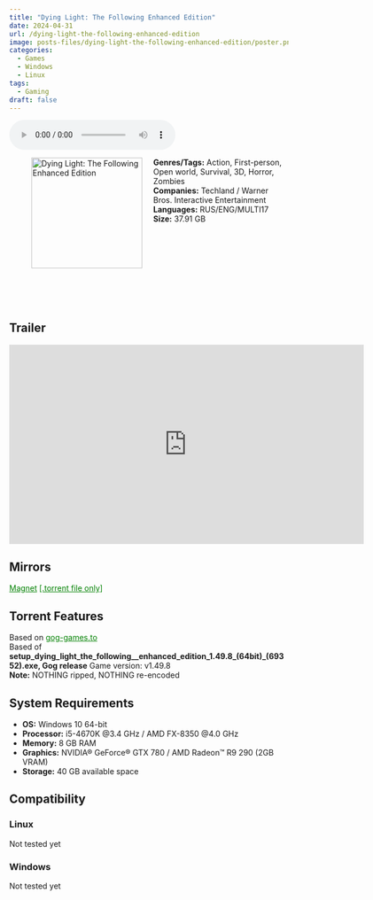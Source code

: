 ```yaml
---
title: "Dying Light: The Following Enhanced Edition"
date: 2024-04-31
url: /dying-light-the-following-enhanced-edition
image: posts-files/dying-light-the-following-enhanced-edition/poster.png
categories:
  - Games
  - Windows
  - Linux
tags:
  - Gaming
draft: false
---
```


<style>
  body.dark-mode,
  body.dark-mode main * {
    background: url('/posts-files/dying-light-the-following-enhanced-edition/background.png') center center fixed no-repeat;
    background-size: cover;
    color: #f5f5f5;
  }
</style>

<script>
    document.addEventListener('DOMContentLoaded', function () {
        document.body.classList.add('dark-mode');
        localStorage.setItem('darkMode', 'true');
    });
</script>

<audio controls autoplay>
  <source src="/posts-files/dying-light-the-following-enhanced-edition/music.mp3" type="audio/mp3">
  Your browser does not support the audio tag.
</audio>

<figure style="float: left; margin-right: 20px;">
  <img src="/posts-files/dying-light-the-following-enhanced-edition/poster.png" alt="Dying Light: The Following Enhanced Edition" style="width: 200px;">
</figure>

**Genres/Tags:** Action, First-person, Open world, Survival, 3D, Horror, Zombies  
**Companies:** Techland / Warner Bros. Interactive Entertainment  
**Languages:** RUS/ENG/MULTI17  
**Size:** 37.91 GB  
# ⠀
# ⠀

## Trailer
<iframe width="640" height="360" src="https://www.youtube.com/embed/CwX6-rukoKw" title="Dying Light: The Following - Enhanced Edition - Trailer" frameborder="0" allow="accelerometer; autoplay; clipboard-write; encrypted-media; gyroscope; picture-in-picture; web-share" referrerpolicy="strict-origin-when-cross-origin" allowfullscreen></iframe>

## Mirrors
<a href="magnet:?xt=urn:btih:3BJ3NYHFJXNMHCABHKPV3FMBTT3V67WD&dn=Dying%20Light%3A%20The%20Following%20Enhanced%20Edition" style="color: green;">Magnet</a>
<a href="https://www.dropbox.com/scl/fi/1zec7d5unuxvr74folkie/Dying-Light-The-Following-Enhanced-Edition.torrent?rlkey=3pwi1yxcxpiwnzulzh5c1fj5a&dl=1" style="color: green;">[.torrent file only]</a>

## Torrent Features
Based on <a href="https://gog-games.to/game/dying_light_the_following_enhanced_edition" style="color: green;">gog-games.to</a>  
Based of **setup_dying_light_the_following__enhanced_edition_1.49.8_(64bit)_(69352).exe, Gog release**
Game version: v1.49.8  
**Note:** NOTHING ripped, NOTHING re-encoded  

## System Requirements
- **OS:** Windows 10 64-bit  
- **Processor:** i5-4670K @3.4 GHz / AMD FX-8350 @4.0 GHz  
- **Memory:** 8 GB RAM  
- **Graphics:** NVIDIA® GeForce® GTX 780 / AMD Radeon™ R9 290 (2GB VRAM)  
- **Storage:** 40 GB available space  


## Compatibility
### Linux
Not tested yet

### Windows

Not tested yet